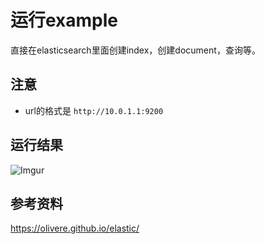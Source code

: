 # 运行example
直接在elasticsearch里面创建index，创建document，查询等。

## 注意
 - url的格式是 `http://10.0.1.1:9200`

## 运行结果
![Imgur](https://i.imgur.com/WUdRoy8.png)

## 参考资料
https://olivere.github.io/elastic/